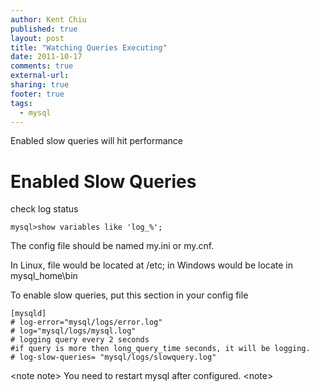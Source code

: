 ```yaml
---
author: Kent Chiu
published: true
layout: post
title: "Watching Queries Executing"
date: 2011-10-17
comments: true
external-url:
sharing: true
footer: true
tags:
  - mysql
---
```





Enabled slow queries will hit performance

Enabled Slow Queries
====================

check log status


```
mysql>show variables like 'log_%'; 

```

The config file should be named my.ini or my.cnf.

In Linux, file would be located at /etc; in Windows would be locate in
mysql\_home\\bin

To enable slow queries, put this section in your config file


```
[mysqld]
# log-error="mysql/logs/error.log"  
# log="mysql/logs/mysql.log"
# logging query every 2 seconds    
#if query is more then long_query_time seconds, it will be logging.  
# log-slow-queries= "mysql/logs/slowquery.log"  

```

\<note note\> You need to restart mysql after configured. \<note\>

